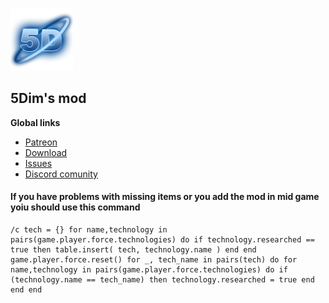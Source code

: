 ![logo](logo.png)
## **5Dim's mod**

**Global links**
- [Patreon](https://www.patreon.com/5Dim)
- [Download](https://mods.factorio.com/mods/McGuten)
- [Issues](https://github.com/McGuten/5DimsFactorioMods/issues)
- [Discord comunity](https://discord.gg/CTEMFd9)


#### **If you have problems with missing items or you add the mod in mid game yoiu should use this command**
```
/c tech = {} for name,technology in pairs(game.player.force.technologies) do if technology.researched == true then table.insert( tech, technology.name ) end end game.player.force.reset() for _, tech_name in pairs(tech) do for name,technology in pairs(game.player.force.technologies) do if (technology.name == tech_name) then technology.researched = true end end end
```
